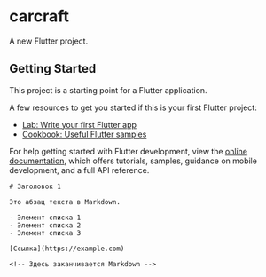 <!DOCTYPE html>
<html lang="en">
<head>
    <meta charset="UTF-8">
    <meta name="viewport" content="width=device-width, initial-scale=1.0">
    <title>Markdown внутри HTML</title>
</head>
<body>
    <!-- Здесь начинается Markdown -->
    

# carcraft

A new Flutter project.

## Getting Started

This project is a starting point for a Flutter application.

A few resources to get you started if this is your first Flutter project:

- [Lab: Write your first Flutter app](https://docs.flutter.dev/get-started/codelab)
- [Cookbook: Useful Flutter samples](https://docs.flutter.dev/cookbook)

For help getting started with Flutter development, view the
[online documentation](https://docs.flutter.dev/), which offers tutorials,
samples, guidance on mobile development, and a full API reference.

    # Заголовок 1
    
    Это абзац текста в Markdown.

    - Элемент списка 1
    - Элемент списка 2
    - Элемент списка 3

    [Ссылка](https://example.com)

    <!-- Здесь заканчивается Markdown -->
</body>
</html>


